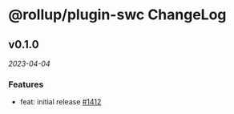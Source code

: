 # @rollup/plugin-swc ChangeLog

## v0.1.0

_2023-04-04_

### Features

- feat: initial release [#1412](https://github.com/rollup/plugins/pull/1412)
